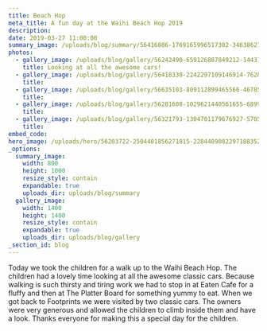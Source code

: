 ```yaml
---
title: Beach Hop
meta_title: A fun day at the Waihi Beach Hop 2019
description:
date: 2019-03-27 11:00:00
summary_image: /uploads/blog/summary/56416886-1769165996517302-346386273449017344-n.jpg
photos:
  - gallery_image: /uploads/blog/gallery/56242490-659126887849212-1443739164762701824-n.jpg
    title: Looking at all the awesome cars!
  - gallery_image: /uploads/blog/gallery/56418330-2242297109146914-7628102229706145792-n.jpg
    title:
  - gallery_image: /uploads/blog/gallery/56635103-809112899465566-4678563564078759936-n.jpg
    title:
  - gallery_image: /uploads/blog/gallery/56281608-1029621440561655-689990082400092160-n.jpg
    title:
  - gallery_image: /uploads/blog/gallery/56321793-1304701179676927-5705264599855529984-n.jpg
    title:
embed_code:
hero_image: /uploads/hero/56203722-2504401856271815-2284409082297188352-n.jpg
_options:
  summary_image:
    width: 800
    height: 1000
    resize_style: contain
    expandable: true
    uploads_dir: uploads/blog/summary
  gallery_image:
    width: 1400
    height: 1400
    resize_style: contain
    expandable: true
    uploads_dir: uploads/blog/gallery
_section_id: blog
---
```


Today we took the children for a walk up to the Waihi Beach Hop. The children had a lovely time looking at all the awesome classic cars. Because walking is such thirsty and tiring work we had to stop in at Eaten Cafe for a fluffy and then at The Platter Board for something yummy to eat. When we got back to Footprints we were visited by two classic cars. The owners were very generous and allowed the children to climb inside them and have a look. Thanks everyone for making this a special day for the children.

&nbsp;